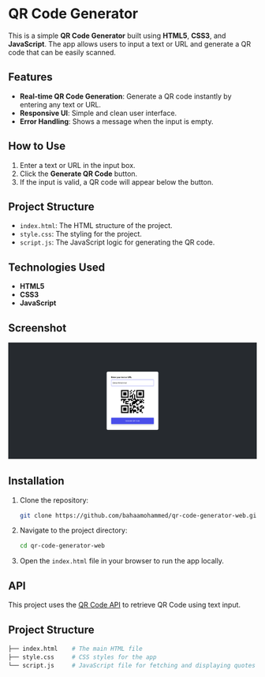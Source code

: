 # QR Code Generator

This is a simple **QR Code Generator** built using **HTML5**, **CSS3**, and **JavaScript**. The app allows users to input a text or URL and generate a QR code that can be easily scanned.

## Features

- **Real-time QR Code Generation**: Generate a QR code instantly by entering any text or URL.
- **Responsive UI**: Simple and clean user interface.
- **Error Handling**: Shows a message when the input is empty.

## How to Use

1. Enter a text or URL in the input box.
2. Click the **Generate QR Code** button.
3. If the input is valid, a QR code will appear below the button.

## Project Structure

- `index.html`: The HTML structure of the project.
- `style.css`: The styling for the project.
- `script.js`: The JavaScript logic for generating the QR code.
  
## Technologies Used

- **HTML5**
- **CSS3**
- **JavaScript**

## Screenshot

![QR Code Generator](screenshot.png)

## Installation

1. Clone the repository:
   ```bash
   git clone https://github.com/bahaamohammed/qr-code-generator-web.git
2. Navigate to the project directory:
    ```bash
    cd qr-code-generator-web
    ```
3. Open the `index.html` file in your browser to run the app locally.

## API

This project uses the [QR Code API](https://api.qrserver.com/v1/create-qr-code/) to retrieve QR Code using text input.

## Project Structure

```bash
├── index.html    # The main HTML file
├── style.css     # CSS styles for the app
└── script.js     # JavaScript file for fetching and displaying quotes